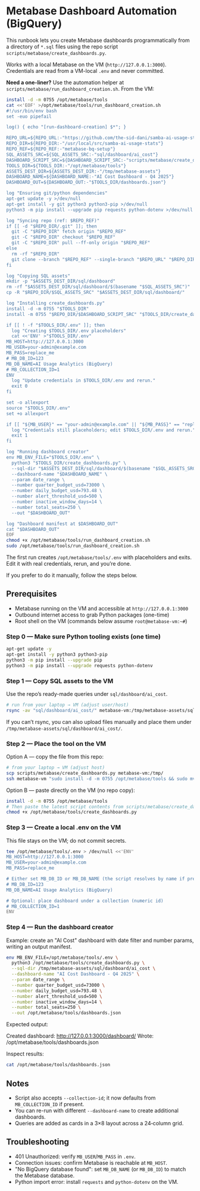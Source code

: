 # Metabase Dashboard Automation (BigQuery)

This runbook lets you create Metabase dashboards programmatically from a directory of `*.sql` files using the repo script `scripts/metabase/create_dashboards.py`.

Works with a local Metabase on the VM (`http://127.0.0.1:3000`). Credentials are read from a VM-local `.env` and never committed.

**Need a one-liner?** Use the automation helper at `scripts/metabase/run_dashboard_creation.sh`. From the VM:

```bash
install -d -m 0755 /opt/metabase/tools
cat <<'EOF' >/opt/metabase/tools/run_dashboard_creation.sh
#!/usr/bin/env bash
set -euo pipefail

log() { echo "[run-dashboard-creation] $*"; }

REPO_URL=${REPO_URL:-"https://github.com/the-sid-dani/samba-ai-usage-stats.git"}
REPO_DIR=${REPO_DIR:-"/usr/local/src/samba-ai-usage-stats"}
REPO_REF=${REPO_REF:-"metabase-bq-setup"}
SQL_ASSETS_SRC=${SQL_ASSETS_SRC:-"sql/dashboard/ai_cost"}
DASHBOARD_SCRIPT_SRC=${DASHBOARD_SCRIPT_SRC:-"scripts/metabase/create_dashboards.py"}
TOOLS_DIR=${TOOLS_DIR:-"/opt/metabase/tools"}
ASSETS_DEST_DIR=${ASSETS_DEST_DIR:-"/tmp/metabase-assets"}
DASHBOARD_NAME=${DASHBOARD_NAME:-"AI Cost Dashboard - Q4 2025"}
DASHBOARD_OUT=${DASHBOARD_OUT:-"$TOOLS_DIR/dashboards.json"}

log "Ensuring git/python dependencies"
apt-get update -y >/dev/null
apt-get install -y git python3 python3-pip >/dev/null
python3 -m pip install --upgrade pip requests python-dotenv >/dev/null

log "Syncing repo (ref: $REPO_REF)"
if [[ -d "$REPO_DIR/.git" ]]; then
  git -C "$REPO_DIR" fetch origin "$REPO_REF"
  git -C "$REPO_DIR" checkout "$REPO_REF"
  git -C "$REPO_DIR" pull --ff-only origin "$REPO_REF"
else
  rm -rf "$REPO_DIR"
  git clone --branch "$REPO_REF" --single-branch "$REPO_URL" "$REPO_DIR"
fi

log "Copying SQL assets"
mkdir -p "$ASSETS_DEST_DIR/sql/dashboard"
rm -rf "$ASSETS_DEST_DIR/sql/dashboard/$(basename "$SQL_ASSETS_SRC")"
cp -R "$REPO_DIR/$SQL_ASSETS_SRC" "$ASSETS_DEST_DIR/sql/dashboard/"

log "Installing create_dashboards.py"
install -d -m 0755 "$TOOLS_DIR"
install -m 0755 "$REPO_DIR/$DASHBOARD_SCRIPT_SRC" "$TOOLS_DIR/create_dashboards.py"

if [[ ! -f "$TOOLS_DIR/.env" ]]; then
  log "Creating $TOOLS_DIR/.env placeholders"
  cat <<'ENV' >"$TOOLS_DIR/.env"
MB_HOST=http://127.0.0.1:3000
MB_USER=your-admin@example.com
MB_PASS=replace_me
# MB_DB_ID=123
MB_DB_NAME=AI Usage Analytics (BigQuery)
# MB_COLLECTION_ID=1
ENV
  log "Update credentials in $TOOLS_DIR/.env and rerun."
  exit 0
fi

set -o allexport
source "$TOOLS_DIR/.env"
set +o allexport

if [[ "${MB_USER}" == "your-admin@example.com" || "${MB_PASS}" == "replace_me" ]]; then
  log "Credentials still placeholders; edit $TOOLS_DIR/.env and rerun."
  exit 1
fi

log "Running dashboard creator"
env MB_ENV_FILE="$TOOLS_DIR/.env" \
  python3 "$TOOLS_DIR/create_dashboards.py" \
  --sql-dir "$ASSETS_DEST_DIR/sql/dashboard/$(basename "$SQL_ASSETS_SRC")" \
  --dashboard-name "$DASHBOARD_NAME" \
  --param date_range \
  --number quarter_budget_usd=73000 \
  --number daily_budget_usd=793.48 \
  --number alert_threshold_usd=500 \
  --number inactive_window_days=14 \
  --number total_seats=250 \
  --out "$DASHBOARD_OUT"

log "Dashboard manifest at $DASHBOARD_OUT"
cat "$DASHBOARD_OUT"
EOF
chmod +x /opt/metabase/tools/run_dashboard_creation.sh
sudo /opt/metabase/tools/run_dashboard_creation.sh
```

The first run creates `/opt/metabase/tools/.env` with placeholders and exits. Edit it with real credentials, rerun, and you’re done.

If you prefer to do it manually, follow the steps below.

## Prerequisites
- Metabase running on the VM and accessible at `http://127.0.0.1:3000`
- Outbound internet access to grab Python packages (one-time)
- Root shell on the VM (commands below assume `root@metabase-vm:~#`)

### Step 0 — Make sure Python tooling exists (one time)

```bash
apt-get update -y
apt-get install -y python3 python3-pip
python3 -m pip install --upgrade pip
python3 -m pip install --upgrade requests python-dotenv
```

### Step 1 — Copy SQL assets to the VM
Use the repo’s ready-made queries under `sql/dashboard/ai_cost`.

```bash
# run from your laptop → VM (adjust user/host)
rsync -av "sql/dashboard/ai_cost/" metabase-vm:/tmp/metabase-assets/sql/dashboard/ai_cost/
```

If you can’t rsync, you can also upload files manually and place them under `/tmp/metabase-assets/sql/dashboard/ai_cost/`.

### Step 2 — Place the tool on the VM
Option A — copy the file from this repo:

```bash
# from your laptop → VM (adjust host)
scp scripts/metabase/create_dashboards.py metabase-vm:/tmp/
ssh metabase-vm "sudo install -d -m 0755 /opt/metabase/tools && sudo mv /tmp/create_dashboards.py /opt/metabase/tools/create_dashboards.py && sudo chmod +x /opt/metabase/tools/create_dashboards.py"
```

Option B — paste directly on the VM (no repo copy):

```bash
install -d -m 0755 /opt/metabase/tools
# Then paste the latest script contents from scripts/metabase/create_dashboards.py into /opt/metabase/tools/create_dashboards.py
chmod +x /opt/metabase/tools/create_dashboards.py
```

### Step 3 — Create a local .env on the VM
This file stays on the VM; do not commit secrets.

```bash
tee /opt/metabase/tools/.env > /dev/null <<'ENV'
MB_HOST=http://127.0.0.1:3000
MB_USER=your-admin@example.com
MB_PASS=replace_me

# Either set MB_DB_ID or MB_DB_NAME (the script resolves by name if present)
# MB_DB_ID=123
MB_DB_NAME=AI Usage Analytics (BigQuery)

# Optional: place dashboard under a collection (numeric id)
# MB_COLLECTION_ID=1
ENV
```

### Step 4 — Run the dashboard creator
Example: create an "AI Cost" dashboard with date filter and number params, writing an output manifest.

```bash
env MB_ENV_FILE=/opt/metabase/tools/.env \
  python3 /opt/metabase/tools/create_dashboards.py \
  --sql-dir /tmp/metabase-assets/sql/dashboard/ai_cost \
  --dashboard-name "AI Cost Dashboard - Q4 2025" \
  --param date_range \
  --number quarter_budget_usd=73000 \
  --number daily_budget_usd=793.48 \
  --number alert_threshold_usd=500 \
  --number inactive_window_days=14 \
  --number total_seats=250 \
  --out /opt/metabase/tools/dashboards.json
```

Expected output:

Created dashboard: http://127.0.0.1:3000/dashboard/<id>
Wrote: /opt/metabase/tools/dashboards.json

Inspect results:

```bash
cat /opt/metabase/tools/dashboards.json
```

## Notes
- Script also accepts `--collection-id`; it now defaults from `MB_COLLECTION_ID` if present.
- You can re-run with different `--dashboard-name` to create additional dashboards.
- Queries are added as cards in a 3×8 layout across a 24‑column grid.

## Troubleshooting
- 401 Unauthorized: verify `MB_USER`/`MB_PASS` in `.env`.
- Connection issues: confirm Metabase is reachable at `MB_HOST`.
- "No BigQuery database found": set `MB_DB_NAME` (or `MB_DB_ID`) to match the Metabase database.
- Python import error: install `requests` and `python-dotenv` on the VM.

